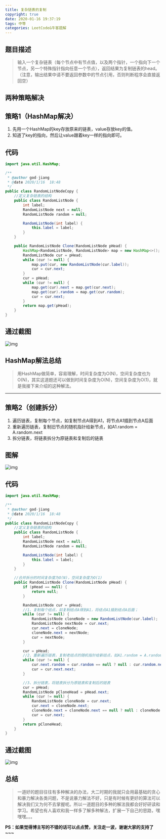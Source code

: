 ```yaml
---
title: 复杂链表的复制
copyright: true
date: 2020-01-16 19:37:19
tags: 中等
categories: LeetCode&牛客题解
---
```


## 题目描述

> 输入一个复杂链表（每个节点中有节点值，以及两个指针，一个指向下一个节点，另一个特殊指针指向任意一个节点），返回结果为复制链表的head。（注意，输出结果中请不要返回参数中的节点引用，否则判断程序会直接返回空）

<!--more-->

## 两种策略解决

## 策略1（HashMap解决）

1. 先用一个HashMap的key存放原来的链表，value存放key的值。
2. 知道了key的指向，然后让value跟着key一样的指向即可。

## 代码

```java
import java.util.HashMap;

/**
 * @author god-jiang
 * @date 2020/1/16  18:48
 */
public class RandomListNodeCopy {
    //定义复杂链表的结构
    public class RandomListNode {
        int label;
        RandomListNode next = null;
        RandomListNode random = null;

        RandomListNode(int label) {
            this.label = label;
        }
    }

    public RandomListNode Clone(RandomListNode pHead) {
        HashMap<RandomListNode, RandomListNode> map = new HashMap<>();
        RandomListNode cur = pHead;
        while (cur != null) {
            map.put(cur, new RandomListNode(cur.label));
            cur = cur.next;
        }
        cur = pHead;
        while (cur != null) {
            map.get(cur).next = map.get(cur.next);
            map.get(cur).random = map.get(cur.random);
            cur = cur.next;
        }
        return map.get(pHead);
    }
}
```

## 通过截图

![img](/images/复杂链表的复制/3.jpg)

## HashMap解法总结

> 用HashMap做简单，容易理解，时间复杂度为O(N)，空间复杂度也为O(N)，其实这道题还可以做到时间复杂度为O(N)，空间复杂度为O(1)，就是我接下来介绍的这种解法。

------



## 策略2（创建拆分）

1. 遍历链表，复制每个节点，如复制节点A得到A1，将节点A1插到节点A后面
2. 重新遍历链表，复制旧节点的随机指针给新节点，如A1.random = A.random.next
3. 拆分链表，将链表拆分为原链表和复制后的链表

## 图解

![img](/images/复杂链表的复制/2.jpg)

## 代码

```java
import java.util.HashMap;

/**
 * @author god-jiang
 * @date 2020/1/16  18:48
 */
public class RandomListNodeCopy {
    //定义复杂链表的结构
    public class RandomListNode {
        int label;
        RandomListNode next = null;
        RandomListNode random = null;

        RandomListNode(int label) {
            this.label = label;
        }
    }

    //合并拆分的时间复杂度为O(N)，空间复杂度为O(1)
    public RandomListNode Clone(RandomListNode pHead) {
        if (pHead == null) {
            return null;
        }

        RandomListNode cur = pHead;
        //1、复制每个结点，如复制结点A得到A1，将结点A1插到结点A后面；
        while (cur != null) {
            RandomListNode cloneNode = new RandomListNode(cur.label);
            RandomListNode nextNode = cur.next;
            cur.next = cloneNode;
            cloneNode.next = nextNode;
            cur = nextNode;
        }

        cur = pHead;
        //2、重新遍历链表，复制老结点的随机指针给新结点，如A1.random = A.random.next;
        while (cur != null) {
            cur.next.random = cur.random == null ? null : cur.random.next;
            cur = cur.next.next;
        }

        //3、拆分链表，将链表拆分为原链表和复制后的链表
        cur = pHead;
        RandomListNode pCloneHead = pHead.next;
        while (cur != null) {
            RandomListNode cloneNode = cur.next;
            cur.next = cloneNode.next;
            cloneNode.next = cloneNode.next == null ? null : cloneNode.next.next;
            cur = cur.next;
        }
        return pCloneHead;
    }
}
```

## 通过截图

![img](/images/复杂链表的复制/4.jpg)

## 总结

> 一道好的题目往往有多种解决的办法，大二时期的我就只会用最基础的贪心和暴力解决各类问题，不是说暴力解法不好，只是有时候有更好的算法可以解决我们又为何不去掌握呢。所以一道题目的多种的解法我都会好好研读和学习。希望也有人喜欢和我一样多了解多种解法，扩展一下自己的思路，嘿嘿嘿。。。

**PS：如果觉得博主写的不错的话可以点点赞，关注走一波，谢谢大家的支持了~~~**
